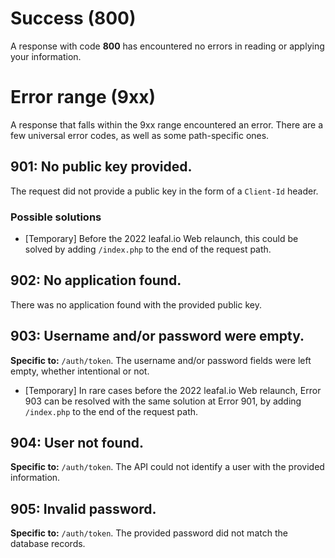 # Success (800)
A response with code **800** has encountered no errors in reading or applying your information.

# Error range (9xx)
A response that falls within the 9xx range encountered an error. There are a few universal error codes, as well as some path-specific ones.

## 901: No public key provided.
The request did not provide a public key in the form of a `Client-Id` header. 

### Possible solutions
- [Temporary] Before the 2022 leafal.io Web relaunch, this could be solved by adding `/index.php` to the end of the request path.

## 902: No application found.
There was no application found with the provided public key.

## 903: Username and/or password were empty.
**Specific to:** `/auth/token`.
The username and/or password fields were left empty, whether intentional or not. 
- [Temporary] In rare cases before the 2022 leafal.io Web relaunch, Error 903 can be resolved with the same solution at Error 901, by adding `/index.php` to the end of the request path.

## 904: User not found.
**Specific to:** `/auth/token`.
The API could not identify a user with the provided information.

## 905: Invalid password.
**Specific to:** `/auth/token`.
The provided password did not match the database records.
